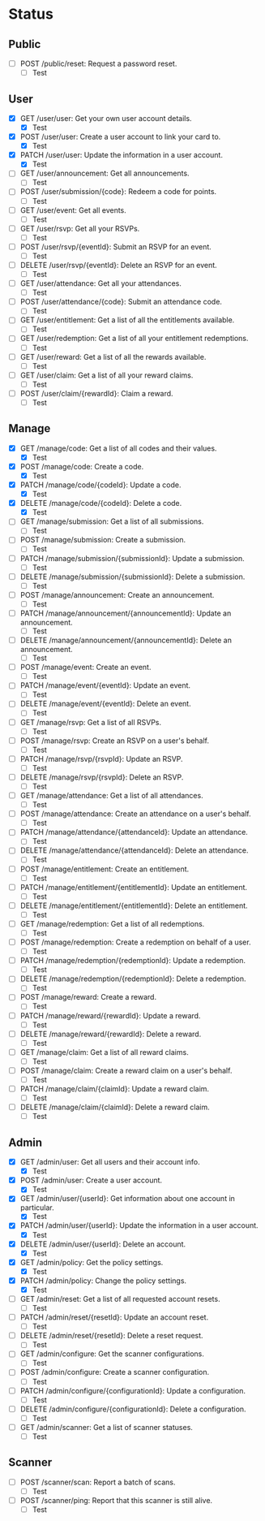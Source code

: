 # Status

## Public

- [ ] POST /public/reset: Request a password reset.
  - [ ] Test

## User

- [x] GET /user/user: Get your own user account details.
  - [x] Test
- [x] POST /user/user: Create a user account to link your card to.
  - [x] Test
- [x] PATCH /user/user: Update the information in a user account.
  - [x] Test

- [ ] GET /user/announcement: Get all announcements.
  - [ ] Test

- [ ] POST /user/submission/{code}: Redeem a code for points.
  - [ ] Test

- [ ] GET /user/event: Get all events.
  - [ ] Test

- [ ] GET /user/rsvp: Get all your RSVPs.
  - [ ] Test
- [ ] POST /user/rsvp/{eventId}: Submit an RSVP for an event.
  - [ ] Test
- [ ] DELETE /user/rsvp/{eventId}: Delete an RSVP for an event.
  - [ ] Test

- [ ] GET /user/attendance: Get all your attendances.
  - [ ] Test
- [ ] POST /user/attendance/{code}: Submit an attendance code.
  - [ ] Test

- [ ] GET /user/entitlement: Get a list of all the entitlements available.
  - [ ] Test

- [ ] GET /user/redemption: Get a list of all your entitlement redemptions.
  - [ ] Test

- [ ] GET /user/reward: Get a list of all the rewards available.
  - [ ] Test

- [ ] GET /user/claim: Get a list of all your reward claims.
  - [ ] Test
- [ ] POST /user/claim/{rewardId}: Claim a reward.
  - [ ] Test

## Manage

- [x] GET /manage/code: Get a list of all codes and their values.
  - [x] Test
- [x] POST /manage/code: Create a code.
  - [x] Test
- [x] PATCH /manage/code/{codeId}: Update a code.
  - [x] Test
- [x] DELETE /manage/code/{codeId}: Delete a code.
  - [x] Test

- [ ] GET /manage/submission: Get a list of all submissions.
  - [ ] Test
- [ ] POST /manage/submission: Create a submission.
  - [ ] Test
- [ ] PATCH /manage/submission/{submissionId}: Update a submission.
  - [ ] Test
- [ ] DELETE /manage/submission/{submissionId}: Delete a submission.
  - [ ] Test

- [ ] POST /manage/announcement: Create an announcement.
  - [ ] Test
- [ ] PATCH /manage/announcement/{announcementId}: Update an announcement.
  - [ ] Test
- [ ] DELETE /manage/announcement/{announcementId}: Delete an announcement.
  - [ ] Test

- [ ] POST /manage/event: Create an event.
  - [ ] Test
- [ ] PATCH /manage/event/{eventId}: Update an event.
  - [ ] Test
- [ ] DELETE /manage/event/{eventId}: Delete an event.
  - [ ] Test

- [ ] GET /manage/rsvp: Get a list of all RSVPs.
  - [ ] Test
- [ ] POST /manage/rsvp: Create an RSVP on a user's behalf.
  - [ ] Test
- [ ] PATCH /manage/rsvp/{rsvpId}: Update an RSVP.
  - [ ] Test
- [ ] DELETE /manage/rsvp/{rsvpId}: Delete an RSVP.
  - [ ] Test

- [ ] GET /manage/attendance: Get a list of all attendances.
  - [ ] Test
- [ ] POST /manage/attendance: Create an attendance on a user's behalf.
  - [ ] Test
- [ ] PATCH /manage/attendance/{attendanceId}: Update an attendance.
  - [ ] Test
- [ ] DELETE /manage/attendance/{attendanceId}: Delete an attendance.
  - [ ] Test

- [ ] POST /manage/entitlement: Create an entitlement.
  - [ ] Test
- [ ] PATCH /manage/entitlement/{entitlementId}: Update an entitlement.
  - [ ] Test
- [ ] DELETE /manage/entitlement/{entitlementId}: Delete an entitlement.
  - [ ] Test

- [ ] GET /manage/redemption: Get a list of all redemptions.
  - [ ] Test
- [ ] POST /manage/redemption: Create a redemption on behalf of a user.
  - [ ] Test
- [ ] PATCH /manage/redemption/{redemptionId}: Update a redemption.
  - [ ] Test
- [ ] DELETE /manage/redemption/{redemptionId}: Delete a redemption.
  - [ ] Test

- [ ] POST /manage/reward: Create a reward.
  - [ ] Test
- [ ] PATCH /manage/reward/{rewardId}: Update a reward.
  - [ ] Test
- [ ] DELETE /manage/reward/{rewardId}: Delete a reward.
  - [ ] Test

- [ ] GET /manage/claim: Get a list of all reward claims.
  - [ ] Test
- [ ] POST /manage/claim: Create a reward claim on a user's behalf.
  - [ ] Test
- [ ] PATCH /manage/claim/{claimId}: Update a reward claim.
  - [ ] Test
- [ ] DELETE /manage/claim/{claimId}: Delete a reward claim.
  - [ ] Test

## Admin

- [x] GET /admin/user: Get all users and their account info.
  - [x] Test
- [x] POST /admin/user: Create a user account.
  - [x] Test
- [x] GET /admin/user/{userId}: Get information about one account in particular.
  - [x] Test
- [x] PATCH /admin/user/{userId}: Update the information in a user account.
  - [x] Test
- [x] DELETE /admin/user/{userId}: Delete an account.
  - [x] Test

- [x] GET /admin/policy: Get the policy settings.
  - [x] Test
- [x] PATCH /admin/policy: Change the policy settings.
  - [x] Test

- [ ] GET /admin/reset: Get a list of all requested account resets.
  - [ ] Test
- [ ] PATCH /admin/reset/{resetId}: Update an account reset.
  - [ ] Test
- [ ] DELETE /admin/reset/{resetId}: Delete a reset request.
  - [ ] Test

- [ ] GET /admin/configure: Get the scanner configurations.
  - [ ] Test
- [ ] POST /admin/configure: Create a scanner configuration.
  - [ ] Test
- [ ] PATCH /admin/configure/{configurationId}: Update a configuration.
  - [ ] Test
- [ ] DELETE /admin/configure/{configurationId}: Delete a configuration.
  - [ ] Test

- [ ] GET /admin/scanner: Get a list of scanner statuses.
  - [ ] Test

## Scanner

- [ ] POST /scanner/scan: Report a batch of scans.
  - [ ] Test

- [ ] POST /scanner/ping: Report that this scanner is still alive.
  - [ ] Test
